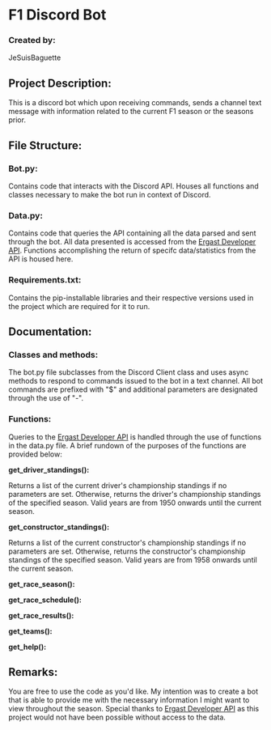# **F1 Discord Bot**

### **Created by:**
JeSuisBaguette

##  **Project Description:**

This is a discord bot which upon receiving commands, sends a channel text message with information related to the current F1 season or the seasons prior.  

## **File Structure:**

### **Bot.py:**

Contains code that interacts with the Discord API. Houses all functions and classes necessary to make the bot run in context of Discord.

### **Data.py:**

Contains code that queries the API containing all the data parsed and sent through the bot. All data presented is accessed from the [Ergast Developer API](https://ergast.com/mrd/). Functions accomplishing the return of specifc data/statistics from the API is housed here.

### **Requirements.txt:**

Contains the pip-installable libraries and their respective versions used in the project which are required for it to run.

## **Documentation:**

### **Classes and methods:**

The bot.py file subclasses from the Discord Client class and uses async methods to respond to commands issued to the bot in a text channel. All bot commands are prefixed with "$" and additional parameters are designated through the use of "-".

### **Functions:**

Queries to the [Ergast Developer API](https://ergast.com/mrd/) is handled through the use of functions in the data.py file. A brief rundown of the purposes of the functions are provided below:

**get_driver_standings():** 

Returns a list of the current driver's championship standings if no parameters are set. Otherwise, returns the driver's championship standings of the specified season. Valid years are from 1950 onwards until the current season. 

**get_constructor_standings():**

Returns a list of the current constructor's championship standings if no parameters are set. Otherwise, returns the constructor's championship standings of the specified season. Valid years are from 1958 onwards until the current season. 

**get_race_season():**

**get_race_schedule():**

**get_race_results():**

**get_teams():**

**get_help():**

## **Remarks:**

You are free to use the code as you'd like. My intention was to create a bot that is able to provide me with the necessary information I might want to view throughout the season. Special thanks to [Ergast Developer API](https://ergast.com/mrd/) as this project would not have been possible without access to the data. 